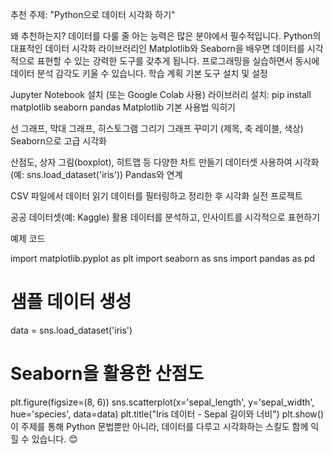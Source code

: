 
추천 주제: "Python으로 데이터 시각화 하기"

왜 추천하는지?
데이터를 다룰 줄 아는 능력은 많은 분야에서 필수적입니다.
Python의 대표적인 데이터 시각화 라이브러리인 Matplotlib와 Seaborn을 배우면 데이터를 시각적으로 표현할 수 있는 강력한 도구를 갖추게 됩니다.
프로그래밍을 실습하면서 동시에 데이터 분석 감각도 키울 수 있습니다.
학습 계획
기본 도구 설치 및 설정

Jupyter Notebook 설치 (또는 Google Colab 사용)
라이브러리 설치: pip install matplotlib seaborn pandas
Matplotlib 기본 사용법 익히기

선 그래프, 막대 그래프, 히스토그램 그리기
그래프 꾸미기 (제목, 축 레이블, 색상)
Seaborn으로 고급 시각화

산점도, 상자 그림(boxplot), 히트맵 등 다양한 차트 만들기
데이터셋 사용하여 시각화 (예: sns.load_dataset('iris'))
Pandas와 연계

CSV 파일에서 데이터 읽기
데이터를 필터링하고 정리한 후 시각화
실전 프로젝트

공공 데이터셋(예: Kaggle) 활용
데이터를 분석하고, 인사이트를 시각적으로 표현하기

예제 코드

import matplotlib.pyplot as plt
import seaborn as sns
import pandas as pd

# 샘플 데이터 생성
data = sns.load_dataset('iris')

# Seaborn을 활용한 산점도
plt.figure(figsize=(8, 6))
sns.scatterplot(x='sepal_length', y='sepal_width', hue='species', data=data)
plt.title("Iris 데이터 - Sepal 길이와 너비")
plt.show()
이 주제를 통해 Python 문법뿐만 아니라, 데이터를 다루고 시각화하는 스킬도 함께 익힐 수 있습니다. 😊

